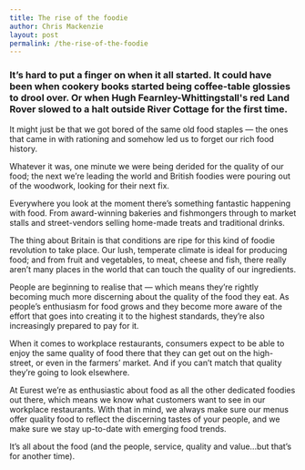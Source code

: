 ```yaml
---
title: The rise of the foodie
author: Chris Mackenzie
layout: post
permalink: /the-rise-of-the-foodie
---
```


### It’s hard to put a finger on when it all started. It could have been when cookery books started being coffee-table glossies to drool over. Or when Hugh Fearnley-Whittingstall's red Land Rover slowed to a halt outside River Cottage for the first time. 

It might just be that we got bored of the same old food staples — the ones that came in with rationing and somehow led us to forget our rich food history.

Whatever it was, one minute we were being derided for the quality of our food; the next we’re leading the world and British foodies were pouring out of the woodwork, looking for their next fix.

Everywhere you look at the moment there’s something fantastic happening with food. From award-winning bakeries and fishmongers through to market stalls and street-vendors selling home-made treats and traditional drinks.

The thing about Britain is that conditions are ripe for this kind of foodie revolution to take place. Our lush, temperate climate is ideal for producing food; and from fruit and vegetables, to meat, cheese and fish, there really aren’t many places in the world that can touch the quality of our ingredients.

People are beginning to realise that — which means they’re rightly becoming much more discerning about the quality of the food they eat. As people’s enthusiasm for food grows and they become more aware of the effort that goes into creating it to the highest standards, they’re also increasingly prepared to pay for it. 

When it comes to workplace restaurants, consumers expect to be able to enjoy the same quality of food there that they can get out on the high-street, or even in the farmers’ market. And if you can’t match that quality they’re going to look elsewhere.

At Eurest we’re as enthusiastic about food as all the other dedicated foodies out there, which means we know what customers want to see in our workplace restaurants. With that in mind, we always make sure our menus offer quality food to reflect the discerning tastes of your people, and we make sure we stay up-to-date with emerging food trends.

It’s all about the food (and the people, service, quality and value...but that’s for another time). 
